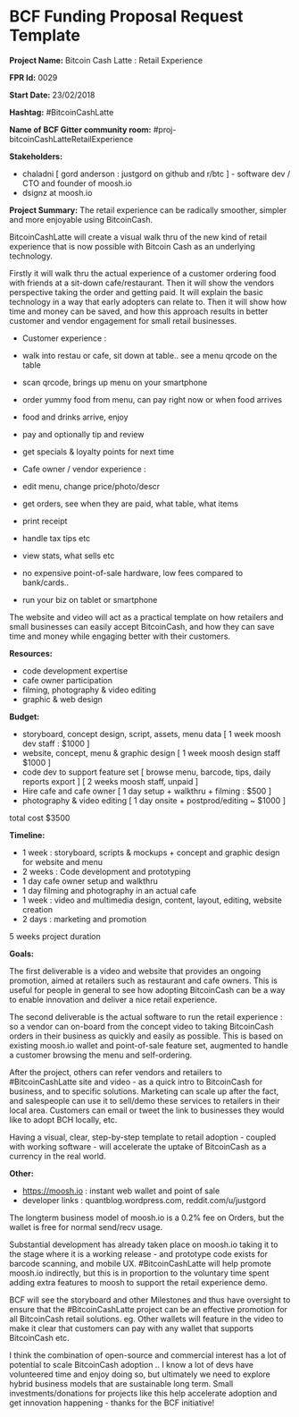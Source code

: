 
# BCF Funding Proposal Request Template

**Project Name:**
Bitcoin Cash Latte : Retail Experience

**FPR Id:**
0029

**Start Date:**
23/02/2018

**Hashtag:**
#BitcoinCashLatte

**Name of BCF Gitter community room:**
#proj-bitcoinCashLatteRetailExperience

**Stakeholders:**

- chaladni [ gord anderson : justgord on github and r/btc ] - software dev / CTO and founder of moosh.io
- dsignz at moosh.io



**Project Summary:**
The retail experience can be radically smoother, simpler and more enjoyable using BitcoinCash. 

BitcoinCashLatte will create a visual walk thru of the new kind of retail experience that is now possible with Bitcoin Cash as an underlying technology.  

Firstly it will walk thru the actual experience of a customer ordering food with friends at a sit-down cafe/restaurant. Then it will show the vendors perspective taking the order and getting paid.  It will explain the basic technology in a way that early adopters can relate to.  Then it will show how time and money can be saved, and how this approach results in better customer and vendor engagement for small retail businesses.


- Customer experience :

- walk into restau or cafe, sit down at table.. see a menu qrcode on the table
- scan qrcode, brings up menu on your smartphone
- order yummy food from menu, can pay right now or when food arrives
- food and drinks arrive, enjoy
- pay and optionally tip and review
- get specials &amp; loyalty points for next time

- Cafe owner / vendor experience :

- edit menu, change price/photo/descr
- get orders, see when they are paid, what table, what items
- print receipt
- handle tax tips etc
- view stats, what sells etc
- no expensive point-of-sale hardware, low fees compared to bank/cards.. 
- run your biz on tablet or smartphone


The website and video will act as a practical template on how retailers and small businesses can easily accept BitcoinCash, and how they can save time and money while engaging better with their customers.

**Resources:**

- code development expertise
- cafe owner participation
- filming, photography &amp; video editing
- graphic &amp; web design



**Budget:**

- storyboard, concept design, script, assets, menu data [ 1 week moosh dev staff : $1000 ]
- website, concept, menu &amp; graphic design [ 1 week moosh design staff $1000 ]
- code dev to support feature set [ browse menu, barcode, tips, daily reports export ]  [ 2 weeks moosh staff, unpaid ]
- Hire cafe and cafe owner [ 1 day setup + walkthru + filming :  $500 ]
- photography &amp; video editing [ 1 day onsite + postprod/editing ~ $1000 ]

total cost $3500

**Timeline:**

- 1 week : storyboard, scripts &amp; mockups + concept and graphic design for website and menu
- 2 weeks : Code development and prototyping
- 1 day cafe owner setup and walkthru
- 1 day filming and photography in an actual cafe
- 1 week : video and multimedia design, content, layout, editing, website creation
- 2 days : marketing and promotion

5 weeks project duration






**Goals:**

The first deliverable is a video and website that provides an ongoing promotion, aimed at retailers such as restaurant and cafe owners.  This is useful for people in general to see how adopting BitcoinCash can be a way to enable innovation and deliver a nice retail experience.

The second deliverable is the actual software to run the retail experience : so a vendor can on-board from the concept video to taking BitcoinCash orders in their business as quickly and easily as possible.  This is based on existing moosh.io wallet and point-of-sale feature set, augmented to handle a customer browsing the menu and self-ordering.

After the project, others can refer vendors and retailers to #BitcoinCashLatte site and video - as a quick intro to BitcoinCash for business, and to specific solutions.  Marketing can scale up after the fact, and salespeople can use it to sell/demo these services to retailers in their local area.  Customers can email or tweet the link to businesses they would like to adopt BCH locally, etc.

Having a visual, clear, step-by-step template to retail adoption - coupled with working software - will accelerate the uptake of BitcoinCash as a currency in the real world.


**Other:**

- https://moosh.io : instant web wallet and point of sale
- developer links : quantblog.wordpress.com, reddit.com/u/justgord

The longterm business model of moosh.io is a 0.2% fee on Orders, but the wallet is free for normal send/recv usage. 
 
Substantial development has already taken place on moosh.io taking it to the stage where it is a working release - and prototype code exists for barcode scanning, and mobile UX.   #BitcoinCashLatte will help promote moosh.io indirectly, but this is in proportion to the voluntary time spent adding extra features to moosh to support the retail experience demo.

BCF will see the storyboard and other Milestones and thus have oversight to ensure that the #BitcoinCashLatte project can be an effective promotion for all BitcoinCash retail solutions.   eg. Other wallets will feature in the video to make it clear that customers can pay with any wallet that supports BitcoinCash etc.

I think the combination of open-source and commercial interest has a lot of potential to scale BitcoinCash adoption .. I know a lot of devs have volunteered time and enjoy doing so, but ultimately we need to explore hybrid business models that are sustainable long term.   Small investments/donations for projects like this help accelerate adoption and get innovation happening - thanks for the BCF initiative!

